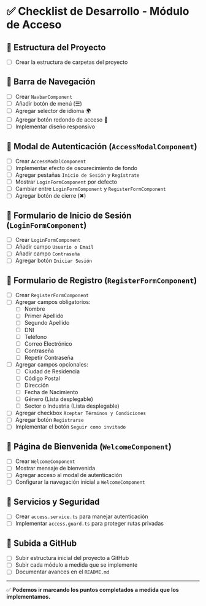 # ✅ Checklist de Desarrollo - Módulo de Acceso

## 🔹 Estructura del Proyecto
- [ ] Crear la estructura de carpetas del proyecto


## 🔹 Barra de Navegación
- [ ] Crear `NavbarComponent`
- [ ] Añadir botón de menú (☰)
- [ ] Agregar selector de idioma 🌍
- [ ] Agregar botón redondo de acceso 👤
- [ ] Implementar diseño responsivo

## 🔹 Modal de Autenticación (`AccessModalComponent`)
- [ ] Crear `AccessModalComponent`
- [ ] Implementar efecto de oscurecimiento de fondo
- [ ] Agregar pestañas `Inicio de Sesión` y `Regístrate`
- [ ] Mostrar `LoginFormComponent` por defecto
- [ ] Cambiar entre `LoginFormComponent` y `RegisterFormComponent`
- [ ] Agregar botón de cierre (✖)

## 🔹 Formulario de Inicio de Sesión (`LoginFormComponent`)
- [ ] Crear `LoginFormComponent`
- [ ] Añadir campo `Usuario o Email`
- [ ] Añadir campo `Contraseña`
- [ ] Agregar botón `Iniciar Sesión`

## 🔹 Formulario de Registro (`RegisterFormComponent`)
- [ ] Crear `RegisterFormComponent`
- [ ] Agregar campos obligatorios:
  - [ ] Nombre
  - [ ] Primer Apellido
  - [ ] Segundo Apellido
  - [ ] DNI
  - [ ] Teléfono
  - [ ] Correo Electrónico
  - [ ] Contraseña
  - [ ] Repetir Contraseña
- [ ] Agregar campos opcionales:
  - [ ] Ciudad de Residencia
  - [ ] Código Postal
  - [ ] Dirección
  - [ ] Fecha de Nacimiento
  - [ ] Género (Lista desplegable)
  - [ ] Sector o Industria (Lista desplegable)
- [ ] Agregar checkbox `Aceptar Términos y Condiciones`
- [ ] Agregar botón `Registrarse`
- [ ] Implementar el botón `Seguir como invitado`

## 🔹 Página de Bienvenida (`WelcomeComponent`)
- [ ] Crear `WelcomeComponent`
- [ ] Mostrar mensaje de bienvenida
- [ ] Agregar acceso al modal de autenticación
- [ ] Configurar la navegación inicial a `WelcomeComponent`

## 🔹 Servicios y Seguridad
- [ ] Crear `access.service.ts` para manejar autenticación
- [ ] Implementar `access.guard.ts` para proteger rutas privadas

## 🔹 Subida a GitHub
- [ ] Subir estructura inicial del proyecto a GitHub
- [ ] Subir cada módulo a medida que se implemente
- [ ] Documentar avances en el `README.md`

---

✅ **Podemos ir marcando los puntos completados a medida que los implementamos.**  
